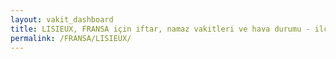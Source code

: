 ```yaml
---
layout: vakit_dashboard
title: LISIEUX, FRANSA için iftar, namaz vakitleri ve hava durumu - ilçe/eyalet seç
permalink: /FRANSA/LISIEUX/
---
```


<script type="text/javascript">
  var GLOBAL_COUNTRY = 'FRANSA';
  var GLOBAL_CITY = 'LISIEUX';
  var GLOBAL_STATE = '';
  var lat = 72;
  var lon = 21;
</script>
